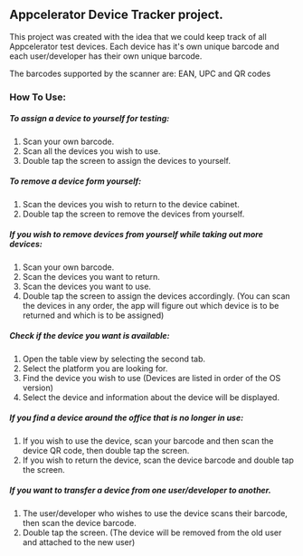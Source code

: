 ## Appcelerator Device Tracker project.

This project was created with the idea that we could keep track of all Appcelerator test devices.
Each device has it's own unique barcode and each user/developer has their own unique barcode.

The barcodes supported by the scanner are: EAN, UPC and QR codes

### How To Use:

##### To assign a device to yourself for testing:
1. Scan your own barcode.
2. Scan all the devices you wish to use.
3. Double tap the screen to assign the devices to yourself.

##### To remove a device form yourself:
1. Scan the devices you wish to return to the device cabinet.
2. Double tap the screen to remove the devices from yourself.

##### If you wish to remove devices from yourself while taking out more devices:
1. Scan your own barcode.
2. Scan the devices you want to return.
3. Scan the devices you want to use.
4. Double tap the screen to assign the devices accordingly.
(You can scan the devices in any order, the app will figure out which device is to be returned and which is to be assigned)

##### Check if the device you want is available:
1. Open the table view by selecting the second tab.
2. Select the platform you are looking for.
3. Find the device you wish to use (Devices are listed in order of the OS version)
4. Select the device and information about the device will be displayed.

##### If you find a device around the office that is no longer in use:
1. If you wish to use the device, scan your barcode and then scan the device QR code, then double tap the screen.
2. If you wish to return the device, scan the device barcode and double tap the screen.

##### If you want to transfer a device from one user/developer to another.
1. The user/developer who wishes to use the device scans their barcode, then scan the device barcode.
2. Double tap the screen.
(The device will be removed from the old user and attached to the new user)